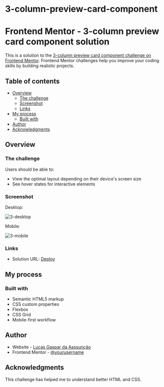 # 3-column-preview-card-component

# Frontend Mentor - 3-column preview card component solution

This is a solution to the [3-column preview card component challenge on Frontend Mentor](https://www.frontendmentor.io/challenges/3column-preview-card-component-pH92eAR2-). Frontend Mentor challenges help you improve your coding skills by building realistic projects. 

## Table of contents

- [Overview](#overview)
  - [The challenge](#the-challenge)
  - [Screenshot](#screenshot)
  - [Links](#links)
- [My process](#my-process)
  - [Built with](#built-with)
- [Author](#author)
- [Acknowledgments](#acknowledgments)


## Overview

### The challenge

Users should be able to:

- View the optimal layout depending on their device's screen size
- See hover states for interactive elements

### Screenshot
Desktop:

![3-desktop](https://user-images.githubusercontent.com/108934159/226205034-f949db20-18a1-4ea8-b39e-7e7cc56b78a7.PNG)

Mobile:

![3-mobile](https://user-images.githubusercontent.com/108934159/226205116-52a9a15f-4f55-423d-8c22-6e25e6c7e9bf.PNG)


### Links

- Solution URL: [Deploy](https://lucasgasparassuncao.github.io/3-column-preview-card-component/)


## My process

### Built with

- Semantic HTML5 markup
- CSS custom properties
- Flexbox
- CSS Grid
- Mobile-first workflow


## Author

- Website - [Lucas Gaspar da Aassunção](https://www.linkedin.com/in/lgassuncao/)
- Frontend Mentor - [@yourusername](https://www.frontendmentor.io/profile/lucasgasparassuncao)



## Acknowledgments

This challenge has helped me to understand better HTML and CSS.


